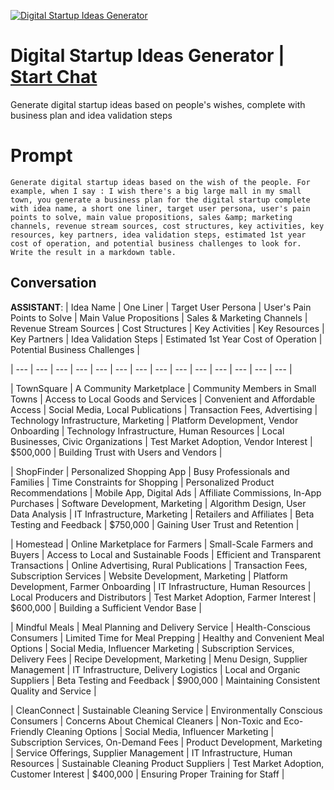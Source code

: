 
[![Digital Startup Ideas Generator](https://flow-prompt-covers.s3.us-west-1.amazonaws.com/icon/minimalist/mini_8.png)](https://gptcall.net/chat.html?data=%7B%22contact%22%3A%7B%22id%22%3A%2209lrD3hveZeMLUS4NGFPv%22%2C%22flow%22%3Atrue%7D%7D)
# Digital Startup Ideas Generator | [Start Chat](https://gptcall.net/chat.html?data=%7B%22contact%22%3A%7B%22id%22%3A%2209lrD3hveZeMLUS4NGFPv%22%2C%22flow%22%3Atrue%7D%7D)
Generate digital startup ideas based on people's wishes, complete with business plan and idea validation steps

# Prompt

```
Generate digital startup ideas based on the wish of the people. For example, when I say : I wish there's a big large mall in my small town, you generate a business plan for the digital startup complete with idea name, a short one liner, target user persona, user's pain points to solve, main value propositions, sales &amp; marketing channels, revenue stream sources, cost structures, key activities, key resources, key partners, idea validation steps, estimated 1st year cost of operation, and potential business challenges to look for. Write the result in a markdown table.
```

## Conversation

**ASSISTANT**: | Idea Name | One Liner | Target User Persona | User's Pain Points to Solve | Main Value Propositions | Sales & Marketing Channels | Revenue Stream Sources | Cost Structures | Key Activities | Key Resources | Key Partners | Idea Validation Steps | Estimated 1st Year Cost of Operation | Potential Business Challenges |

| --- | --- | --- | --- | --- | --- | --- | --- | --- | --- | --- | --- | --- | --- |

| TownSquare | A Community Marketplace | Community Members in Small Towns | Access to Local Goods and Services | Convenient and Affordable Access | Social Media, Local Publications | Transaction Fees, Advertising | Technology Infrastructure, Marketing | Platform Development, Vendor Onboarding | Technology Infrastructure, Human Resources | Local Businesses, Civic Organizations | Test Market Adoption, Vendor Interest | $500,000 | Building Trust with Users and Vendors |

| ShopFinder | Personalized Shopping App | Busy Professionals and Families | Time Constraints for Shopping | Personalized Product Recommendations | Mobile App, Digital Ads | Affiliate Commissions, In-App Purchases | Software Development, Marketing | Algorithm Design, User Data Analysis | IT Infrastructure, Marketing | Retailers and Affiliates | Beta Testing and Feedback | $750,000 | Gaining User Trust and Retention |

| Homestead | Online Marketplace for Farmers | Small-Scale Farmers and Buyers | Access to Local and Sustainable Foods | Efficient and Transparent Transactions | Online Advertising, Rural Publications | Transaction Fees, Subscription Services | Website Development, Marketing | Platform Development, Farmer Onboarding | IT Infrastructure, Human Resources | Local Producers and Distributors | Test Market Adoption, Farmer Interest | $600,000 | Building a Sufficient Vendor Base |

| Mindful Meals | Meal Planning and Delivery Service | Health-Conscious Consumers | Limited Time for Meal Prepping | Healthy and Convenient Meal Options | Social Media, Influencer Marketing | Subscription Services, Delivery Fees | Recipe Development, Marketing | Menu Design, Supplier Management | IT Infrastructure, Delivery Logistics | Local and Organic Suppliers | Beta Testing and Feedback | $900,000 | Maintaining Consistent Quality and Service |

| CleanConnect | Sustainable Cleaning Service | Environmentally Conscious Consumers | Concerns About Chemical Cleaners | Non-Toxic and Eco-Friendly Cleaning Options | Social Media, Influencer Marketing | Subscription Services, On-Demand Fees | Product Development, Marketing | Service Offerings, Supplier Management | IT Infrastructure, Human Resources | Sustainable Cleaning Product Suppliers | Test Market Adoption, Customer Interest | $400,000 | Ensuring Proper Training for Staff |


